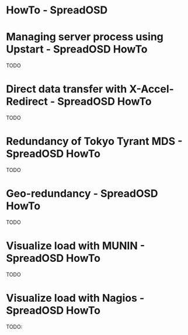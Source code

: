 HowTo - SpreadOSD
=================

Managing server process using Upstart - SpreadOSD HowTo
=======================================================

TODO


Direct data transfer with X-Accel-Redirect - SpreadOSD HowTo
=============================================================

TODO


Redundancy of Tokyo Tyrant MDS - SpreadOSD HowTo
================================================

TODO


Geo-redundancy - SpreadOSD HowTo
================================

TODO


Visualize load with MUNIN - SpreadOSD HowTo
============================================

TODO


Visualize load with Nagios - SpreadOSD HowTo
=============================================

TODO:



